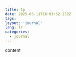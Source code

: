 ```yaml
---
title: tp
date: 2025-03-11T16:03:52.252Z
tags:
layout: 'journal'
lang: fr
categories: 
  - journal
---
```

content 